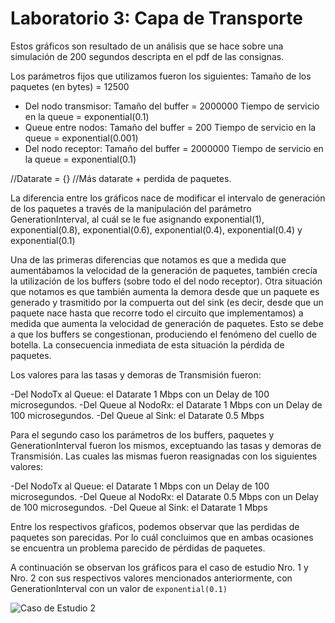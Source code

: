 # Laboratorio 3: Capa de Transporte

Estos gráficos son resultado de un análisis que se hace sobre una simulación de 200 segundos descripta en el pdf de las consignas. 

Los parámetros fijos que utilizamos fueron los siguientes:
Tamaño de los paquetes (en bytes) = 12500
- Del nodo transmisor:
	Tamaño del buffer = 2000000
	Tiempo de servicio en la queue = exponential(0.1)
- Queue entre nodos:
	Tamaño del buffer = 200
	Tiempo de servicio en la queue = exponential(0.001)
- Del nodo receptor:
	Tamaño del buffer = 2000000
	Tiempo de servicio en la queue = exponential(0.1)

//Datarate = {}
//Más datarate + perdida de paquetes.

La diferencia entre los gráficos nace de modificar el intervalo de generación de los paquetes a través de la manipulación del parámetro GenerationInterval, al cuál se le fue asignando exponential(1), exponential(0.8), exponential(0.6), exponential(0.4), exponential(0.4) y exponential(0.1)

Una de las primeras diferencias que notamos es que a medida que aumentábamos la velocidad de la generación de paquetes, también crecía la utilización de los buffers (sobre todo el del nodo receptor).
Otra situación que notamos es que también aumenta la demora desde que un paquete es generado y trasmitido por la compuerta out del sink (es decir, desde que un paquete nace hasta que recorre todo el circuito que implementamos) a medida que aumenta la velocidad de generación de paquetes. Esto se debe a que los buffers se congestionan, produciendo el fenómeno del cuello de botella. La consecuencia inmediata de esta situación la pérdida de paquetes.

Los valores para las tasas y demoras de Transmisión fueron:

-Del NodoTx al Queue: el Datarate 1 Mbps con un Delay de 100 microsegundos.
-Del Queue al NodoRx: el Datarate 1 Mbps con un Delay de 100 microsegundos. 
-Del Queue al Sink: el Datarate 0.5 Mbps


Para el segundo caso los parámetros de los buffers, paquetes y GenerationInterval fueron los mismos, exceptuando las tasas y demoras de Transmisión. Las cuales las mismas fueron reasignadas con los siguientes valores:

-Del NodoTx al Queue: el Datarate 1 Mbps con un Delay de 100 microsegundos.
-Del Queue al NodoRx: el Datarate 0.5 Mbps con un Delay de 100 microsegundos. 
-Del Queue al Sink: el Datarate 1 Mbps

Entre los respectivos gŕaficos, podemos observar que las perdidas de paquetes son parecidas. Por lo cuál concluimos que en ambas ocasiones se encuentra un problema parecido de pérdidas de paquetes.

A continuación se observan los gráficos para el caso de estudio Nro. 1 y Nro. 2 con sus respectivos valores mencionados anteriormente, con
GenerationInterval con un valor de `exponential(0.1)`

![Caso de Estudio 2](/img_estudio_2/generationInterval01.jpg "generationInterval01.jpg")
